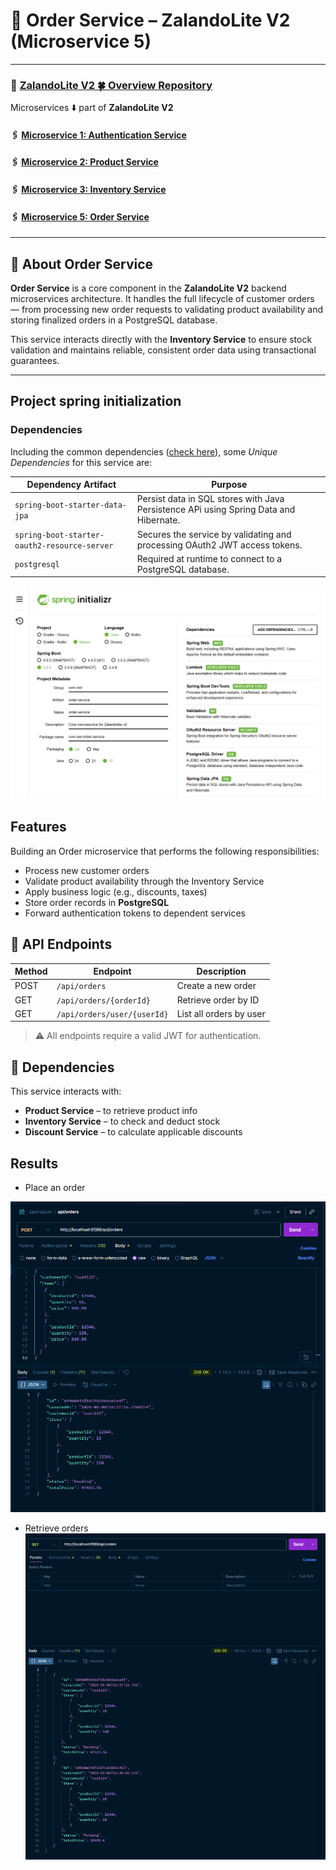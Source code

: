 
# 🧾 Order Service – ZalandoLite V2 (Microservice 5)

---

###   🔗 [ZalandoLite V2  🍀 Overview Repository ](https://github.com/Ochwada/ZalandoLiteV2-MicroservicesArchitecture)
Microservices ⬇️ part of **ZalandoLite V2**
#### 🖇️ [Microservice 1: Authentication Service](https://github.com/Ochwada/ZalandoLiteV2-authentication)
#### 🖇️ [Microservice 2: Product Service](https://github.com/reyhanovelek/ZalandoLiteV2-product1)
#### 🖇️ [Microservice 3: Inventory Service](https://github.com/Ochwada/ZalandoLiteV2-inventory)
#### 🖇️ [Microservice 5: Order Service](https://github.com/Ochwada/ZalandoLiteV2-order)

---
## 📖 About Order Service

**Order Service** is a core component in the **ZalandoLite V2** backend microservices architecture. It handles the full lifecycle of customer orders — from processing new order requests to validating product availability and storing finalized orders in a PostgreSQL database.

This service interacts directly with the **Inventory Service** to ensure stock validation and maintains reliable, consistent order data using transactional guarantees.

---

## Project spring initialization
### Dependencies
Including the common dependencies ([check here](https://github.com/Ochwada/ZalandoLiteV2-MicroservicesArchitecture)),
some *Unique Dependencies* for this service are:

| Dependency Artifact                          | Purpose                                                                               |
|----------------------------------------------|---------------------------------------------------------------------------------------|
| `spring-boot-starter-data-jpa`               | Persist data in SQL stores with Java Persistence APi using Spring Data and Hibernate. |
| `spring-boot-starter-oauth2-resource-server` | Secures the service by validating and processing OAuth2 JWT access tokens.            |
| `postgresql`                                 | Required at runtime to connect to a PostgreSQL database.                              |


![img.png](img.png)


## Features
Building an Order microservice that performs the following responsibilities:
- Process new customer orders
- Validate product availability through the Inventory Service
- Apply business logic (e.g., discounts, taxes)
- Store order records in **PostgreSQL**
- Forward authentication tokens to dependent services


## 🔌 API Endpoints

| Method | Endpoint                    | Description             |
|--------|-----------------------------|-------------------------|
| POST   | `/api/orders`               | Create a new order      |
| GET    | `/api/orders/{orderId}`     | Retrieve order by ID    |
| GET    | `/api/orders/user/{userId}` | List all orders by user |

> ⚠️ All endpoints require a valid JWT for authentication.

## 🔗 Dependencies

This service interacts with:
- **Product Service** – to retrieve product info
- **Inventory Service** – to check and deduct stock
- **Discount Service** – to calculate applicable discounts

## Results
- Place an order


![img_1.png](img_1.png)

- Retrieve orders
![img_2.png](img_2.png)

